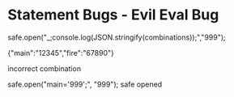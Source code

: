 # Statement Bugs - Evil Eval Bug

safe.open("_;console.log(JSON.stringify(combinations));","999");

{"main":"12345","fire":"67890"}

incorrect combination

safe.open("main='999';", "999");
safe opened